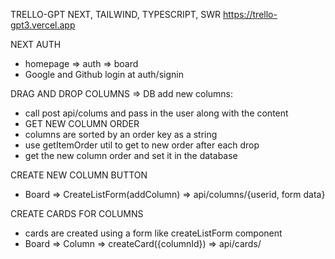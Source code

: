 TRELLO-GPT
NEXT, TAILWIND, TYPESCRIPT, SWR
https://trello-gpt3.vercel.app

NEXT AUTH
- homepage => auth => board
- Google and Github login at auth/signin

DRAG AND DROP COLUMNS => DB
add new columns:
- call post api/colums and pass in the user along with the content
- GET NEW COLUMN ORDER
 - columns are sorted by an order key as a string
 - use getItemOrder util to get to new order after each drop
 - get the new column order and set it in the database

 CREATE NEW COLUMN BUTTON
 - Board => CreateListForm(addColumn) => api/columns/{userid, form data}

 CREATE CARDS FOR COLUMNS
 - cards are created using a form like createListForm component
 - Board => Column => createCard({columnId}) => api/cards/



